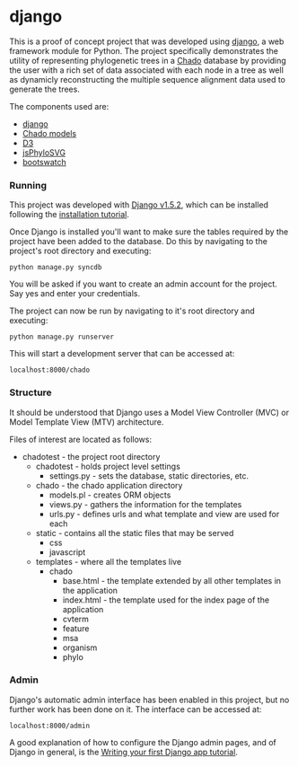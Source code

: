 django
======
This is a proof of concept project that was developed using [django](https://www.djangoproject.com/), a web framework module for Python. The project specifically demonstrates the utility of representing phylogenetic trees in a [Chado](http://www.gmod.org/wiki/Chado) database by providing the user with a rich set of data associated with each node in a tree as well as dynamicly reconstructing the multiple sequence alignment data used to generate the trees.

The components used are:
* [django](http://www.djangoproject.com/)
* [Chado models](https://gist.github.com/danielecook/4494488)
* [D3](http://d3js.org/)
* [jsPhyloSVG](http://www.jsphylosvg.com/)
* [bootswatch](http://bootswatch.com/)

### Running

This project was developed with [Django v1.5.2](https://www.djangoproject.com/download/1.5.2/tarball/), which can be installed following the [installation tutorial](https://www.djangoproject.com/download/).

Once Django is installed you'll want to make sure the tables required by the project have been added to the database. Do this by navigating to the project's root directory and executing:

```
python manage.py syncdb
```
You will be asked if you want to create an admin account for the project. Say yes and enter your credentials.

The project can now be run by navigating to it's root directory and executing:

```
python manage.py runserver
```
This will start a development server that can be accessed at:

```
localhost:8000/chado
````

### Structure

It should be understood that Django uses a Model View Controller (MVC) or Model Template View (MTV) architecture.

Files of interest are located as follows:
* chadotest - the project root directory
    * chadotest - holds project level settings
        * settings.py - sets the database, static directories, etc.
    * chado - the chado application directory
        * models.pl - creates ORM objects
        * views.py - gathers the information for the templates
        * urls.py - defines urls and what template and view are used for each
    * static - contains all the static files that may be served
        * css
        * javascript
    * templates - where all the templates live
        * chado
            * base.html - the template extended by all other templates in the application
            * index.html - the template used for the index page of the application
            * cvterm
            * feature
            * msa
            * organism
            * phylo

### Admin

Django's automatic admin interface has been enabled in this project, but no further work has been done on it. The interface can be accessed at:

```
localhost:8000/admin
```
A good explanation of how to configure the Django admin pages, and of Django in general, is the [Writing your first Django app tutorial](https://docs.djangoproject.com/en/dev/intro/tutorial01/).
